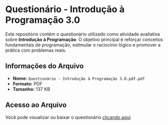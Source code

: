 #  Questionário - Introdução à Programação 3.0

Este repositório contém o questionário utilizado como atividade avaliativa sobre **Introdução à Programação**. O objetivo principal é reforçar conceitos fundamentais de programação, estimular o raciocínio lógico e promover a prática com problemas reais.

##  Informações do Arquivo

- **Nome:** `Questionário - Introdução à Programação 3.0.pdf.pdf`
- **Formato:** PDF
- **Tamanho:** 137 KB

##  Acesso ao Arquivo

Você pode visualizar ou baixar o questionário [clicando aqui](https://github.com/beatrizmbrm/Question-rio---Introdu-o-Programa-o-3.0.pdf/blob/main/Question%C3%A1rio%20-%20Introdu%C3%A7%C3%A3o%20%C3%A0%20Programa%C3%A7%C3%A3o%203.0.pdf.pdf).


